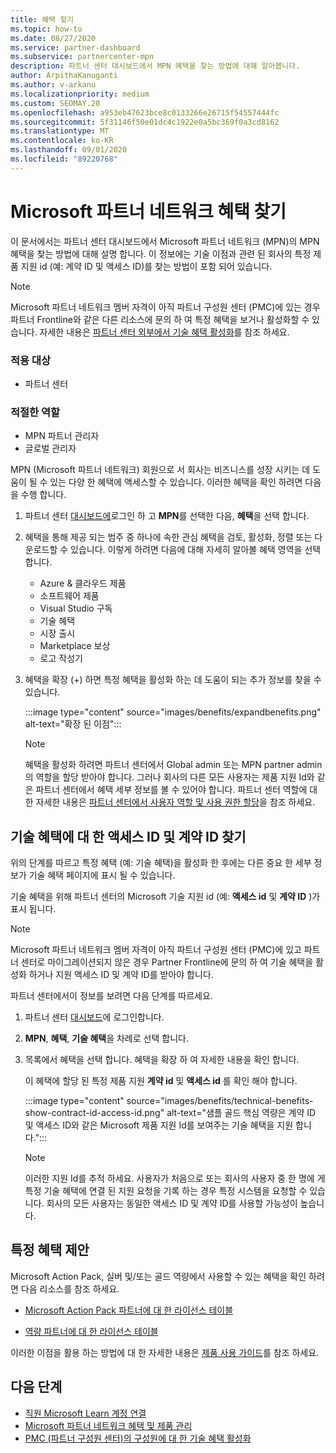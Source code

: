 ```yaml
---
title: 혜택 찾기
ms.topic: how-to
ms.date: 08/27/2020
ms.service: partner-dashboard
ms.subservice: partnercenter-mpn
description: 파트너 센터 대시보드에서 MPN 혜택을 찾는 방법에 대해 알아봅니다.
author: ArpithaKanuganti
ms.author: v-arkanu
ms.localizationpriority: medium
ms.custom: SEOMAY.20
ms.openlocfilehash: a953eb47623bce8c0133266e26715f54557444fc
ms.sourcegitcommit: 5f31146f50e01dc4c1922e0a5bc369f0a3cd8162
ms.translationtype: MT
ms.contentlocale: ko-KR
ms.lasthandoff: 09/01/2020
ms.locfileid: "89220768"
---
```

# <a name="locate-your-microsoft-partner-network-benefits"></a>Microsoft 파트너 네트워크 혜택 찾기 

이 문서에서는 파트너 센터 대시보드에서 Microsoft 파트너 네트워크 (MPN)의 MPN 혜택을 찾는 방법에 대해 설명 합니다. 이 정보에는 기술 이점과 관련 된 회사의 특정 제품 지원 id (예: 계약 ID 및 액세스 ID)를 찾는 방법이 포함 되어 있습니다.

>[!NOTE]
> Microsoft 파트너 네트워크 멤버 자격이 아직 파트너 구성원 센터 (PMC)에 있는 경우 파트너 Frontline와 같은 다른 리소스에 문의 하 여 특정 혜택을 보거나 활성화할 수 있습니다. 자세한 내용은 [파트너 센터 외부에서 기술 혜택 활성화](partner-membership-center-tech-benefits-activate.md)를 참조 하세요.

### <a name="applies-to"></a>적용 대상

- 파트너 센터

### <a name="appropriate-roles"></a>적절한 역할

- MPN 파트너 관리자
- 글로벌 관리자

MPN (Microsoft 파트너 네트워크) 회원으로 서 회사는 비즈니스를 성장 시키는 데 도움이 될 수 있는 다양 한 혜택에 액세스할 수 있습니다. 이러한 혜택을 확인 하려면 다음을 수행 합니다.

1. 파트너 센터 [대시보드에](https://partner.microsoft.com/dashboard/home)로그인 하 고 **MPN**를 선택한 다음, **혜택**을 선택 합니다.

2. 혜택을 통해 제공 되는 범주 중 하나에 속한 관심 혜택을 검토, 활성화, 정렬 또는 다운로드할 수 있습니다. 이렇게 하려면 다음에 대해 자세히 알아볼 혜택 영역을 선택 합니다.

   - Azure & 클라우드 제품
   - 소프트웨어 제품
   - Visual Studio 구독
   - 기술 혜택
   - 시장 출시
   - Marketplace 보상
   - 로고 작성기

3. 혜택을 확장 (+) 하면 특정 혜택을 활성화 하는 데 도움이 되는 추가 정보를 찾을 수 있습니다.

   :::image type="content" source="images/benefits/expandbenefits.png" alt-text="확장 된 이점":::

   > [!NOTE]
   > 혜택을 활성화 하려면 파트너 센터에서 Global admin 또는 MPN partner admin의 역할을 할당 받아야 합니다. 그러나 회사의 다른 모든 사용자는 제품 지원 Id와 같은 파트너 센터에서 혜택 세부 정보를 볼 수 있어야 합니다. 파트너 센터 역할에 대 한 자세한 내용은 [파트너 센터에서 사용자 역할 및 사용 권한 할당](permissions-overview.md)을 참조 하세요.

## <a name="find-access-id-and-contract-id-for-technical-benefits"></a>기술 혜택에 대 한 액세스 ID 및 계약 ID 찾기

위의 단계를 따르고 특정 혜택 (예: 기술 혜택)을 활성화 한 후에는 다른 중요 한 세부 정보가 기술 혜택 페이지에 표시 될 수 있습니다.

기술 혜택을 위해 파트너 센터의 Microsoft 기술 지원 id (예: **액세스 id** 및 **계약 ID** )가 표시 됩니다.

>[!NOTE]
> Microsoft 파트너 네트워크 멤버 자격이 아직 파트너 구성원 센터 (PMC)에 있고 파트너 센터로 마이그레이션되지 않은 경우 Partner Frontline에 문의 하 여 기술 혜택을 활성화 하거나 지원 액세스 ID 및 계약 ID를 받아야 합니다.

 파트너 센터에서이 정보를 보려면 다음 단계를 따르세요.

1. 파트너 센터 [대시보드](https://partner.microsoft.com/dashboard/home)에 로그인합니다.

2. **MPN**, **혜택**, **기술 혜택**을 차례로 선택 합니다.

3. 목록에서 혜택을 선택 합니다. 혜택을 확장 하 여 자세한 내용을 확인 합니다. 

   이 혜택에 할당 된 특정 제품 지원 **계약 id** 및 **액세스 id** 를 확인 해야 합니다.  

   :::image type="content" source="images/benefits/technical-benefits-show-contract-id-access-id.png" alt-text="샘플 골드 핵심 역량은 계약 ID 및 액세스 ID와 같은 Microsoft 제품 지원 Id를 보여주는 기술 혜택을 지원 합니다.":::

   > [!NOTE]
   > 이러한 지원 Id를 추적 하세요. 사용자가 처음으로 또는 회사의 사용자 중 한 명에 게 특정 기술 혜택에 연결 된 지원 요청을 기록 하는 경우 특정 시스템을 요청할 수 있습니다. 회사의 모든 사용자는 동일한 액세스 ID 및 계약 ID를 사용할 가능성이 높습니다.

## <a name="specific-benefit-offers"></a>특정 혜택 제안

Microsoft Action Pack, 실버 및/또는 골드 역량에서 사용할 수 있는 혜택을 확인 하려면 다음 리소스를 참조 하세요.

- [Microsoft Action Pack 파트너에 대 한 라이선스 테이블](https://assetsprod.microsoft.com/mpn/MPN-MAPS-Software-IUR-License-Table.xlsx)

- [역량 파트너에 대 한 라이선스 테이블](https://assetsprod.microsoft.com/mpn-maps-software-iur-competency-license-table.docx)

이러한 이점을 활용 하는 방법에 대 한 자세한 내용은 [제품 사용 가이드](https://assets.microsoft.com/MPN-MAPS-Product-Usage-Guide.pdf)를 참조 하세요.

## <a name="next-steps"></a>다음 단계

- [직원 Microsoft Learn 계정 연결](ms-learn-associate.md)
- [Microsoft 파트너 네트워크 혜택 및 제품 관리](manage-your-partner-network-benefits.md)
- [PMC (파트너 구성원 센터)의 구성원에 대 한 기술 혜택 활성화](partner-membership-center-tech-benefits-activate.md)